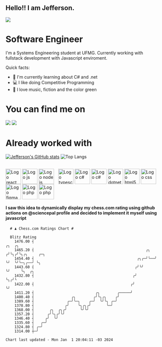 ## Hello!! I am Jefferson.
![](https://komarev.com/ghpvc/?username=Jefferson13t&label=Profile%20Visits&color=brightgreen&style=for-the-badge)

# Software Engineer
I'm a Systems Engineering student at UFMG. Currently working with fullstack development with Javascript enviroment.

<div>
Quick facts:
  <ul>
<li>🚀 I'm currently learning about C# and .net</li>
<li>💻 I like doing Competitive Programming</li>
<li>💚 I love music, fiction and the color green</li>
    </ul>
</div>

# You can find me on
<div>
  <a href="https://www.linkedin.com/in/jefferson-souuza" target="_blank"><img src="https://img.shields.io/badge/-LinkedIn-%230077B5?style=for-the-badge&logo=linkedin&logoColor=white" target="_blank"></a> 
  <a href="https://instagram.com/jeffpsou" target="_blank"><img src="https://img.shields.io/badge/-Instagram-%23E4405F?style=for-the-badge&logo=instagram&logoColor=white" target="_blank"></a>
</div>

# Already worked with
[![Jefferson's GitHub stats](https://github-readme-stats.vercel.app/api?username=jefferson13t&show_icons=true&theme=gotham&rank_icon=github&layout=compact)](https://github.com/anuraghazra/github-readme-stats)
![Top Langs](https://github-readme-stats.vercel.app/api/top-langs/?username=jefferson13t&size_weight=0.5&count_weight=0.5&theme=gotham&layout=compact)

<div style="display: inline_block"><br>
  <img alt="Logo react" align="center" style="height:50px" src="https://cdn.jsdelivr.net/gh/devicons/devicon/icons/react/react-original.svg" />
  <img alt="Logo js" align="center" style="height:50px" src="https://cdn.jsdelivr.net/gh/devicons/devicon/icons/javascript/javascript-original.svg" />
  <img alt="Logo node js" align="center" style="height:50px; margin-right: 10px" src="https://cdn.jsdelivr.net/gh/devicons/devicon/icons/nodejs/nodejs-original.svg" />
  <img alt="Logo typescript" align="center" style="height:50px" src="https://cdn.jsdelivr.net/gh/devicons/devicon/icons/typescript/typescript-original.svg" />
  <img alt="Logo c#" align="center" style="height:50px" src="https://cdn.jsdelivr.net/gh/devicons/devicon/icons/graphql/graphql-plain.svg" />
  <img alt="Logo c#" align="center" style="height:50px" src="https://cdn.jsdelivr.net/gh/devicons/devicon/icons/csharp/csharp-original.svg" />
  <img alt="Logo dotnet" align="center" style="height:50px" src="https://cdn.jsdelivr.net/gh/devicons/devicon/icons/dotnetcore/dotnetcore-original.svg" />
  <img alt="Logo html5" align="center" style="height:50px" src="https://cdn.jsdelivr.net/gh/devicons/devicon/icons/html5/html5-original.svg" />
  <img alt="Logo css" align="center" style="height:50px" src="https://cdn.jsdelivr.net/gh/devicons/devicon/icons/css3/css3-original.svg" />
  <img alt="Logo figma" align="center" style="height:50px" src="https://cdn.jsdelivr.net/gh/devicons/devicon/icons/figma/figma-original.svg" />
  <img alt="Logo php" align="center" style="height:50px" src="https://cdn.jsdelivr.net/gh/devicons/devicon/icons/cplusplus/cplusplus-original.svg" />
  <img alt="Logo php" align="center" style="height:50px" src="https://cdn.jsdelivr.net/gh/devicons/devicon/icons/php/php-original.svg" />
</div>

#### I saw this idea to dynamically display my chess.com rating using github actions on @sciencepal profile and decided to implement it myself using javascript

```
  # ♟︎ Chess.com Ratings Chart #
  
  Blitz Rating
    1476.00 ┤                                                        ╭╮  ╭╮                  
    1465.20 ┤                                                   ╭╮  ╭╯╰╮╭╯╰╮╭╮     ╭─╮       
    1454.40 ┤                                               ╭╮╭─╯╰──╯  ╰╯  ╰╯╰─╮╭──╯ ╰╮      
    1443.60 ┤                                              ╭╯╰╯                ╰╯     ╰╮  ╭╮ 
    1432.80 ┤                                             ╭╯                           ╰╮╭╯╰ 
    1422.00 ┤                                            ╭╯                             ╰╯   
    1411.20 ┤                            ╭╮        ╭─────╯                                   
    1400.40 ┤                 ╭╮        ╭╯╰╮╭╮    ╭╯                                         
    1389.60 ┤               ╭─╯╰─╮    ╭─╯  ╰╯╰╮ ╭─╯                                          
    1378.80 ┤              ╭╯    ╰╮╭╮╭╯       ╰─╯                                            
    1368.00 ┤       ╭╮  ╭╮╭╯      ╰╯╰╯                                                       
    1357.20 ┤      ╭╯╰╮╭╯╰╯                                                                  
    1346.40 ┤     ╭╯  ╰╯                                                                     
    1335.60 ┤   ╭─╯                                                                          
    1324.80 ┤ ╭─╯                                                                            
    1314.00 ┼─╯                                                                              

Chart last updated - Mon Jan  1 20:04:11 -03 2024  
  ```
